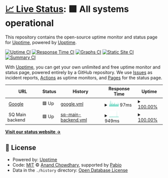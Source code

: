 # [📈 Live Status](https://uptime.sq.clemart.eu/): <!--live status--> **🟩 All systems operational**

This repository contains the open-source uptime monitor and status page for [Upptime](https://upptime.js.org), powered by [Upptime](https://github.com/upptime/upptime).

[![Uptime CI](https://github.com/ClemArt/uptime-sq/workflows/Uptime%20CI/badge.svg)](https://github.com/ClemArt/uptime-sq/actions?query=workflow%3A%22Uptime+CI%22)
[![Response Time CI](https://github.com/ClemArt/uptime-sq/workflows/Response%20Time%20CI/badge.svg)](https://github.com/ClemArt/uptime-sq/actions?query=workflow%3A%22Response+Time+CI%22)
[![Graphs CI](https://github.com/ClemArt/uptime-sq/workflows/Graphs%20CI/badge.svg)](https://github.com/ClemArt/uptime-sq/actions?query=workflow%3A%22Graphs+CI%22)
[![Static Site CI](https://github.com/ClemArt/uptime-sq/workflows/Static%20Site%20CI/badge.svg)](https://github.com/ClemArt/uptime-sq/actions?query=workflow%3A%22Static+Site+CI%22)
[![Summary CI](https://github.com/ClemArt/uptime-sq/workflows/Summary%20CI/badge.svg)](https://github.com/ClemArt/uptime-sq/actions?query=workflow%3A%22Summary+CI%22)

With [Upptime](https://upptime.js.org), you can get your own unlimited and free uptime monitor and status page, powered entirely by a GitHub repository. We use [Issues](https://github.com/upptime/upptime/issues) as incident reports, [Actions](https://github.com/ClemArt/uptime-sq/actions) as uptime monitors, and [Pages](https://uptime.sq.clemart.eu/) for the status page.

<!--start: status pages-->
<!-- This summary is generated by Upptime (https://github.com/upptime/upptime) -->
<!-- Do not edit this manually, your changes will be overwritten -->
<!-- prettier-ignore -->
| URL | Status | History | Response Time | Uptime |
| --- | ------ | ------- | ------------- | ------ |
| <img alt="" src="https://icons.duckduckgo.com/ip3/www.google.com.ico" height="13"> [Google](https://www.google.com) | 🟩 Up | [google.yml](https://github.com/ClemArt/uptime-sq/commits/HEAD/history/google.yml) | <details><summary><img alt="Response time graph" src="./graphs/google/response-time-week.png" height="20"> 97ms</summary><br><a href="https://uptime.sq.clemart.eu/history/google"><img alt="Response time 94" src="https://img.shields.io/endpoint?url=https%3A%2F%2Fraw.githubusercontent.com%2FClemArt%2Fuptime-sq%2FHEAD%2Fapi%2Fgoogle%2Fresponse-time.json"></a><br><a href="https://uptime.sq.clemart.eu/history/google"><img alt="24-hour response time 96" src="https://img.shields.io/endpoint?url=https%3A%2F%2Fraw.githubusercontent.com%2FClemArt%2Fuptime-sq%2FHEAD%2Fapi%2Fgoogle%2Fresponse-time-day.json"></a><br><a href="https://uptime.sq.clemart.eu/history/google"><img alt="7-day response time 97" src="https://img.shields.io/endpoint?url=https%3A%2F%2Fraw.githubusercontent.com%2FClemArt%2Fuptime-sq%2FHEAD%2Fapi%2Fgoogle%2Fresponse-time-week.json"></a><br><a href="https://uptime.sq.clemart.eu/history/google"><img alt="30-day response time 95" src="https://img.shields.io/endpoint?url=https%3A%2F%2Fraw.githubusercontent.com%2FClemArt%2Fuptime-sq%2FHEAD%2Fapi%2Fgoogle%2Fresponse-time-month.json"></a><br><a href="https://uptime.sq.clemart.eu/history/google"><img alt="1-year response time 94" src="https://img.shields.io/endpoint?url=https%3A%2F%2Fraw.githubusercontent.com%2FClemArt%2Fuptime-sq%2FHEAD%2Fapi%2Fgoogle%2Fresponse-time-year.json"></a></details> | <details><summary><a href="https://uptime.sq.clemart.eu/history/google">100.00%</a></summary><a href="https://uptime.sq.clemart.eu/history/google"><img alt="All-time uptime 100.00%" src="https://img.shields.io/endpoint?url=https%3A%2F%2Fraw.githubusercontent.com%2FClemArt%2Fuptime-sq%2FHEAD%2Fapi%2Fgoogle%2Fuptime.json"></a><br><a href="https://uptime.sq.clemart.eu/history/google"><img alt="24-hour uptime 100.00%" src="https://img.shields.io/endpoint?url=https%3A%2F%2Fraw.githubusercontent.com%2FClemArt%2Fuptime-sq%2FHEAD%2Fapi%2Fgoogle%2Fuptime-day.json"></a><br><a href="https://uptime.sq.clemart.eu/history/google"><img alt="7-day uptime 100.00%" src="https://img.shields.io/endpoint?url=https%3A%2F%2Fraw.githubusercontent.com%2FClemArt%2Fuptime-sq%2FHEAD%2Fapi%2Fgoogle%2Fuptime-week.json"></a><br><a href="https://uptime.sq.clemart.eu/history/google"><img alt="30-day uptime 100.00%" src="https://img.shields.io/endpoint?url=https%3A%2F%2Fraw.githubusercontent.com%2FClemArt%2Fuptime-sq%2FHEAD%2Fapi%2Fgoogle%2Fuptime-month.json"></a><br><a href="https://uptime.sq.clemart.eu/history/google"><img alt="1-year uptime 100.00%" src="https://img.shields.io/endpoint?url=https%3A%2F%2Fraw.githubusercontent.com%2FClemArt%2Fuptime-sq%2FHEAD%2Fapi%2Fgoogle%2Fuptime-year.json"></a></details>
| <img alt="" src="https://icons.duckduckgo.com/ip3/null.ico" height="13"> SQ Main backend | 🟩 Up | [sq-main-backend.yml](https://github.com/ClemArt/uptime-sq/commits/HEAD/history/sq-main-backend.yml) | <details><summary><img alt="Response time graph" src="./graphs/sq-main-backend/response-time-week.png" height="20"> 949ms</summary><br><a href="https://uptime.sq.clemart.eu/history/sq-main-backend"><img alt="Response time 880" src="https://img.shields.io/endpoint?url=https%3A%2F%2Fraw.githubusercontent.com%2FClemArt%2Fuptime-sq%2FHEAD%2Fapi%2Fsq-main-backend%2Fresponse-time.json"></a><br><a href="https://uptime.sq.clemart.eu/history/sq-main-backend"><img alt="24-hour response time 863" src="https://img.shields.io/endpoint?url=https%3A%2F%2Fraw.githubusercontent.com%2FClemArt%2Fuptime-sq%2FHEAD%2Fapi%2Fsq-main-backend%2Fresponse-time-day.json"></a><br><a href="https://uptime.sq.clemart.eu/history/sq-main-backend"><img alt="7-day response time 949" src="https://img.shields.io/endpoint?url=https%3A%2F%2Fraw.githubusercontent.com%2FClemArt%2Fuptime-sq%2FHEAD%2Fapi%2Fsq-main-backend%2Fresponse-time-week.json"></a><br><a href="https://uptime.sq.clemart.eu/history/sq-main-backend"><img alt="30-day response time 894" src="https://img.shields.io/endpoint?url=https%3A%2F%2Fraw.githubusercontent.com%2FClemArt%2Fuptime-sq%2FHEAD%2Fapi%2Fsq-main-backend%2Fresponse-time-month.json"></a><br><a href="https://uptime.sq.clemart.eu/history/sq-main-backend"><img alt="1-year response time 880" src="https://img.shields.io/endpoint?url=https%3A%2F%2Fraw.githubusercontent.com%2FClemArt%2Fuptime-sq%2FHEAD%2Fapi%2Fsq-main-backend%2Fresponse-time-year.json"></a></details> | <details><summary><a href="https://uptime.sq.clemart.eu/history/sq-main-backend">100.00%</a></summary><a href="https://uptime.sq.clemart.eu/history/sq-main-backend"><img alt="All-time uptime 100.00%" src="https://img.shields.io/endpoint?url=https%3A%2F%2Fraw.githubusercontent.com%2FClemArt%2Fuptime-sq%2FHEAD%2Fapi%2Fsq-main-backend%2Fuptime.json"></a><br><a href="https://uptime.sq.clemart.eu/history/sq-main-backend"><img alt="24-hour uptime 100.00%" src="https://img.shields.io/endpoint?url=https%3A%2F%2Fraw.githubusercontent.com%2FClemArt%2Fuptime-sq%2FHEAD%2Fapi%2Fsq-main-backend%2Fuptime-day.json"></a><br><a href="https://uptime.sq.clemart.eu/history/sq-main-backend"><img alt="7-day uptime 100.00%" src="https://img.shields.io/endpoint?url=https%3A%2F%2Fraw.githubusercontent.com%2FClemArt%2Fuptime-sq%2FHEAD%2Fapi%2Fsq-main-backend%2Fuptime-week.json"></a><br><a href="https://uptime.sq.clemart.eu/history/sq-main-backend"><img alt="30-day uptime 100.00%" src="https://img.shields.io/endpoint?url=https%3A%2F%2Fraw.githubusercontent.com%2FClemArt%2Fuptime-sq%2FHEAD%2Fapi%2Fsq-main-backend%2Fuptime-month.json"></a><br><a href="https://uptime.sq.clemart.eu/history/sq-main-backend"><img alt="1-year uptime 100.00%" src="https://img.shields.io/endpoint?url=https%3A%2F%2Fraw.githubusercontent.com%2FClemArt%2Fuptime-sq%2FHEAD%2Fapi%2Fsq-main-backend%2Fuptime-year.json"></a></details>

<!--end: status pages-->

[**Visit our status website →**](https://uptime.sq.clemart.eu/)

## 📄 License

- Powered by: [Upptime](https://github.com/upptime/upptime)
- Code: [MIT](./LICENSE) © [Anand Chowdhary](https://anandchowdhary.com), supported by [Pabio](https://pabio.com)
- Data in the `./history` directory: [Open Database License](https://opendatacommons.org/licenses/odbl/1-0/)
